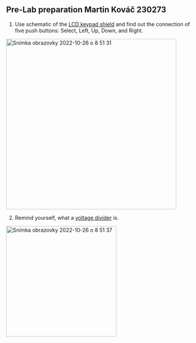 ## Pre-Lab preparation Martin Kováč 230273

1. Use schematic of the [LCD keypad shield](https://oshwlab.com/tomas.fryza/arduino-shields) and find out the connection of five push buttons: Select, Left, Up, Down, and Right.
<img width="458" alt="Snímka obrazovky 2022-10-26 o 8 51 31" src="https://user-images.githubusercontent.com/99388246/197955280-8551ecd3-0bb0-43f2-9ebd-365b2f21702b.png">

2. Remind yourself, what a [voltage divider](https://www.allaboutcircuits.com/tools/voltage-divider-calculator/) is.

<img width="297" alt="Snímka obrazovky 2022-10-26 o 8 51 37" src="https://user-images.githubusercontent.com/99388246/197955317-a20292b8-0de0-4d60-9326-ea5702f88ea7.png">
